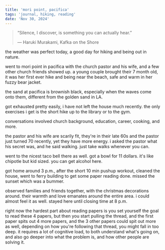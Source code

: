 ```yaml
---
title: 'mori point, pacifica'
tags: 'journal, hiking, reading'
date: 'Nov 30, 2024'
---
```


> “Silence, I discover, is something you can actually hear.”
>
> ― Haruki Murakami, Kafka on the Shore

the weather was perfect today, a good day for hiking and being out in nature.

went to mori point in pacifica with the church pastor and his wife, and a few other church friends showed up. a young couple brought their 7 month old, it was her first ever hike and being near the beach, safe and warm in her fuzzy bear jacket.

the sand at pacifica is brownish black, especially when the waves come onto them, different from the golden sand in LA.

got exhausted pretty easily, i have not left the house much recently. the only exercises i get is the short hike up to the library or to the gym.

conversations involved church background, education, career, cooking, and more.

the pastor and his wife are scarily fit, they're in their late 60s and the pastor just turned 70 recently, yet they have more energy. i asked the pastor what his secret was, and he said walking. just take walks whenever you can.

went to the nicest taco bell there as well. got a bowl for 11 dollars. it's like chipotle but kid sized. you can get alcohol here.

got home around 3 p.m., after the short 10 min pushup workout, cleaned the house, went to ferry building to get some paper reading done. missed the sunset which was a bummer.

observed families and friends together, with the christmas decorations around. their warmth and love emanates around the entire area. i could almost feel it as well. stayed here until closing time at 8 p.m.

right now the hardest part about reading papers is you set yourself the goal to read these 4 papers, but then you start pulling the thread, and the first paper spits out 4 more papers, and the 3 other papers could spit out more as well, depending on how you're following that thread, you might fall in too deep. it requires a lot of cognitive load, to both understand what's going on, and also go deeper into what the problem is, and how other people are solving it.
